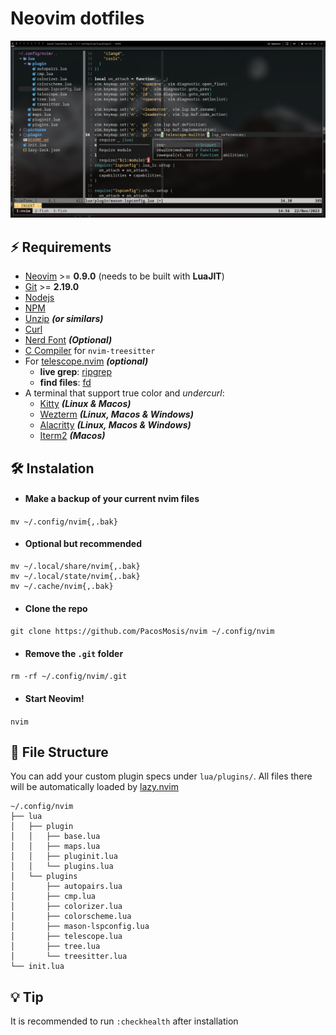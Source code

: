 # Neovim dotfiles

![Neovim screenshot](./pictures/screenshot-neovim.png)

## ⚡️ Requirements

- [Neovim](https://neovim.io/) >= **0.9.0** (needs to be built with **LuaJIT**)
- [Git](https://git-scm.com/) >= **2.19.0**
- [Nodejs](https://nodejs.org/en)
- [NPM](https://www.npmjs.com/)
- [Unzip](https://archlinux.org/packages/extra/x86_64/unzip/) ***(or similars)***
- [Curl](https://curl.se/)
- [Nerd Font](https://github.com/ryanoasis/nerd-fonts) ***(Optional)***
- [C Compiler](https://github.com/nvim-treesitter/nvim-treesitter#requirements) for `nvim-treesitter`
- For [telescope.nvim](https://github.com/nvim-telescope/telescope.nvim) **_(optional)_**
  - **live grep**: [ripgrep](https://github.com/BurntSushi/ripgrep)
  - **find files**: [fd](https://github.com/sharkdp/fd)
- A terminal that support true color and _undercurl_:
  - [Kitty](https://github.com/kovidgoyal/kitty) ***(Linux & Macos)***
  - [Wezterm](https://github.com/wez/wezterm) ***(Linux, Macos & Windows)***
  - [Alacritty](https://github.com/alacritty/alacritty) ***(Linux, Macos & Windows)***
  - [Iterm2](https://iterm2.com/) ***(Macos)***

## 🛠 Instalation

- #### Make a backup of your current nvim files

`mv ~/.config/nvim{,.bak}`

- #### Optional but recommended

```
mv ~/.local/share/nvim{,.bak}
mv ~/.local/state/nvim{,.bak}
mv ~/.cache/nvim{,.bak}
```

- #### Clone the repo

`git clone https://github.com/PacosMosis/nvim ~/.config/nvim`

- #### Remove the `.git` folder 

`rm -rf ~/.config/nvim/.git`

- #### Start Neovim!

`nvim`

## 📂 File Structure

You can add your custom plugin specs under `lua/plugins/`. All files there
will be automatically loaded by [lazy.nvim](https://github.com/folke/lazy.nvim)

```
~/.config/nvim
├── lua
│   ├── plugin
│   │   ├── base.lua
│   │   ├── maps.lua
│   │   ├── pluginit.lua
│   │   └── plugins.lua
│   └── plugins
│       ├── autopairs.lua
│       ├── cmp.lua
│       ├── colorizer.lua
│       ├── colorscheme.lua
│       ├── mason-lspconfig.lua
│       ├── telescope.lua
│       ├── tree.lua
│       └── treesitter.lua
└── init.lua
```

## 💡 Tip

It is recommended to run `:checkhealth` after installation
